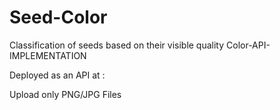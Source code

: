 # Seed-Color
Classification of seeds based on their visible quality Color-API-IMPLEMENTATION

Deployed as an API at : 

Upload only PNG/JPG Files